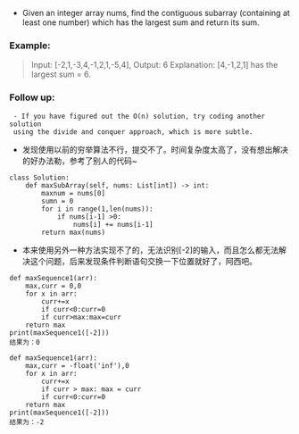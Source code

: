 - Given an integer array nums, find the contiguous subarray (containing at least one number) 
which has the largest sum and return its sum.
### Example:
> Input: [-2,1,-3,4,-1,2,1,-5,4],
    Output: 6
    Explanation: [4,-1,2,1] has the largest sum = 6.
    
### Follow up:
     - If you have figured out the O(n) solution, try coding another solution 
     using the divide and conquer approach, which is more subtle.
- 发现使用以前的穷举算法不行，提交不了。时间复杂度太高了，没有想出解决的好办法勒，参考了别人的代码~
```
class Solution:
    def maxSubArray(self, nums: List[int]) -> int:
        maxnum = nums[0]
        sumn = 0
        for i in range(1,len(nums)):
            if nums[i-1] >0:
                nums[i] += nums[i-1]
        return max(nums)
```
- 本来使用另外一种方法实现不了的，无法识别[-2]的输入，而且怎么都无法解决这个问题，后来发现条件判断语句交换一下位置就好了，阿西吧。
```
def maxSequence1(arr):
    max,curr = 0,0
    for x in arr:
        curr+=x
        if curr<0:curr=0
        if curr>max:max=curr
    return max
print(maxSequence1([-2]))
结果为：0

def maxSequence1(arr):
    max,curr = -float('inf'),0
    for x in arr:
        curr+=x
        if curr > max: max = curr
        if curr<0:curr=0
    return max
print(maxSequence1([-2]))
结果为：-2
```
